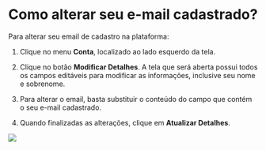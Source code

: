# Como alterar seu e-mail cadastrado?

Para alterar seu email de cadastro na plataforma:

1. Clique no menu **Conta**, localizado ao lado esquerdo da tela.

2. Clique no botão **Modificar Detalhes**. A tela que será aberta possui todos os campos editáveis para modificar as informações, inclusive seu nome e sobrenome.

3. Para alterar o email, basta substituir o conteúdo do campo que contém o seu e-mail cadastrado.

4. Quando finalizadas as alterações, clique em **Atualizar Detalhes**.

![](https://raw.githubusercontent.com/mupi/readinweb-docs/master/images/conta.png)
 

